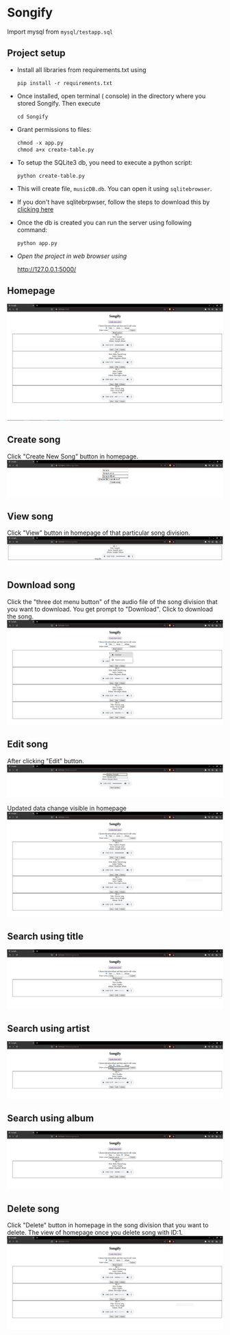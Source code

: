 # Songify

Import mysql from `mysql/testapp.sql`

## Project setup

* Install all libraries from requirements.txt using
    ```
    pip install -r requirements.txt
    ```

* Once installed, open terminal ( console) in the directory where you stored Songify. Then execute 
    ```
    cd Songify
    ```

* Grant permissions to files:
    ```
    chmod -x app.py
    chmod a+x create-table.py
    ```

* To setup the SQLite3 db, you need to execute a python script:
    ```
    python create-table.py
    ```

* This will create file, `musicDB.db`. You can open it using `sqlitebrowser`.
* If you don't have sqlitebrpwser, follow the steps to download this by [clicking here](https://sqlitebrowser.org/dl/)

* Once the db is created you can run the server using following command:
    ```
    python app.py
    ```

* *Open the project in web browser using*
    
    http://127.0.0.1:5000/

## Homepage
![Home](static/homePage.png)

## Create song
Click "Create New Song" button in homepage.
![Create](static/songCreate.png)

## View song
Click "View" button in homepage of that particular song division.
![View](static/viewSong.png)

## Download song
Click the "three dot menu button" of the audio file of the song division that you want to download. You get prompt to "Download". Click to download the song.
![Download](static/downloadSong.png)

## Edit song
After clicking "Edit" button.
![Edit_1](static/editSong-Part1.png)

Updated data change visible in homepage
![Edit_2](static/editSong-Part2.png)

## Search using title
![SearchTitle](static/searchUsingTitle.png)

## Search using artist
![SearchArtist](static/searchUsingArtist.png)

## Search using album
![SearchAlbum](static/searchUsingAlbum.png)

## Delete song
Click "Delete" button in homepage in the song division that you want to delete.
The view of homepage once you delete song with ID:1.
![DeletedSong](static/deleteSong.png)